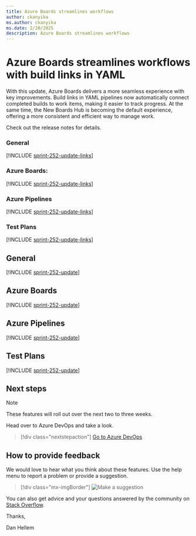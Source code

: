 ```yaml
---
title: Azure Boards streamlines workflows 
author: ckanyika
ms.author: ckanyika
ms.date: 2/20/2025
description: Azure Boards streamlines workflows 
---
```

# Azure Boards streamlines workflows with build links in YAML

With this update, Azure Boards delivers a more seamless experience with key improvements. Build links in YAML pipelines now automatically connect completed builds to work items, making it easier to track progress. At the same time, the New Boards Hub is becoming the default experience, offering a more consistent and efficient way to manage work.

Check out the release notes for details.

### General

[!INCLUDE [sprint-252-update-links](includes/general/sprint-252-update-links.md)]

### Azure Boards:

[!INCLUDE [sprint-252-update-links](includes/boards/sprint-252-update-links.md)]

### Azure Pipelines

[!INCLUDE [sprint-252-update-links](includes/pipelines/sprint-252-update-links.md)]

### Test Plans

[!INCLUDE [sprint-252-update-links](includes/testplans/sprint-252-update-links.md)]

## General

[!INCLUDE [sprint-252-update](includes/general/sprint-252-update.md)]

## Azure Boards

[!INCLUDE [sprint-252-update](includes/boards/sprint-252-update.md)]

## Azure Pipelines

[!INCLUDE [sprint-252-update](includes/pipelines/sprint-252-update.md)]

## Test Plans

[!INCLUDE [sprint-252-update](includes/testplans/sprint-252-update.md)]

## Next steps

> [!NOTE]
> These features will roll out over the next two to three weeks.

Head over to Azure DevOps and take a look.

> [!div class="nextstepaction"] 
> [Go to Azure DevOps](https://go.microsoft.com/fwlink/?LinkId=307137&campaign=o~msft~docs~product-vsts~release-notes)

## How to provide feedback

We would love to hear what you think about these features. Use the help menu to report a problem or provide a suggestion.

> [!div class="mx-imgBorder"] 
> ![Make a suggestion](../media/make-a-suggestion.png)

You can also get advice and your questions answered by the community on [Stack Overflow](https://stackoverflow.com/questions/tagged/azure-devops).

Thanks,

Dan Hellem
